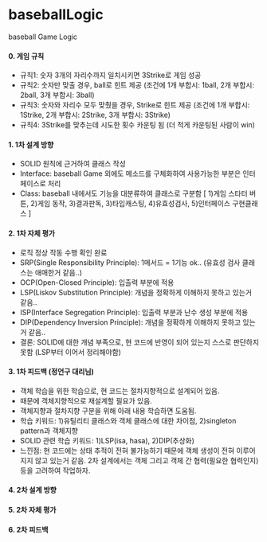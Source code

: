 # baseballLogic
baseball Game Logic

#### 0. 게임 규칙
- 규칙1: 숫자 3개의 자리수까지 일치시키면 3Strike로 게임 성공
- 규칙2: 숫자만 맞출 경우, ball로 힌트 제공 (조건에 1개 부합시: 1ball, 2개 부합시: 2ball, 3개 부합시: 3ball)
- 규칙3: 숫자와 자리수 모두 맞췄을 경우, Strike로 힌트 제공 (조건에 1개 부합시: 1Strike, 2개 부합시: 2Strike, 3개 부합시: 3Strike)
- 규칙4: 3Strike를 맞추는데 시도한 횟수 카운팅 됨 (더 적게 카운팅된 사람이 win)

#### 1. 1차 설계 방향
- SOLID 원칙에 근거하여 클래스 작성
- Interface: baseball Game 외에도 메소드를 구체화하여 사용가능한 부분은 인터페이스로 처리
- Class: baseball 내에서도 기능을 대분류하여 클래스로 구분함 [ 1)게임 스타터 버튼, 2)게임 동작, 3)결과판독, 3)타입캐스팅, 4)유효성검사, 5)인터페이스 구현클래스 ]

#### 2. 1차 자체 평가
- 로직 정상 작동 수행 확인 완료
- SRP(Single Responsibility Principle): 1메서드 = 1기능 ok.. (유효성 검사 클래스는 애매한거 같음..)
- OCP(Open-Closed Principle): 입출력 부분에 적용
- LSP(Liskov Substitution Principle): 개념을 정확하게 이해하지 못하고 있는거 같음..
- ISP(Interface Segregation Principle): 입출력 부분과 난수 생성 부분에 적용
- DIP(Dependency Inversion Principle): 개념을 정확하게 이해하지 못하고 있는거 같음..
- 결론: SOLID에 대한 개념 부족으로, 현 코드에 반영이 되어 있는지 스스로 판단하지 못함 (LSP부터 이어서 정리해야함)

#### 3. 1차 피드백 (정언구 대리님)
- 객체 학습을 위한 학습으로, 현 코드는 절차지향적으로 설계되어 있음.
- 때문에 객체지향적으로 재설계할 필요가 있음.
- 객체지향과 절차지향 구분을 위해 아래 내용 학습하면 도움됨.
- 학습 키워드: 1)유틸리티 클래스와 객체 클래스에 대한 차이점, 2)singleton pattern과 객체지향
- SOLID 관련 학습 키워드: 1)LSP(isa, hasa), 2)DIP(추상화)
- 느낀점: 현 코드에는 상태 추적이 전혀 불가능하기 때문에 객체 생성이 전혀 이루어지지 않고 있는거 같음. 2차 설계에서는 객체 그리고 객체 간 협력(필요한 협력인지) 등을 고려하여 작업하자.

#### 4. 2차 설계 방향

#### 5. 2차 자체 평가

#### 6. 2차 피드백
